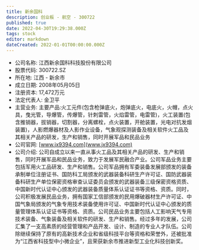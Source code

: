 ```yaml
---
title: 新余国科
description: 创业板 - 航空 - 300722
published: true
date: 2022-04-30T19:29:38.000Z
tags: stock
editor: markdown
dateCreated: 2022-01-01T00:00:00.000Z
---
```


- 公司名称: 江西新余国科科技股份有限公司
- 股票代码: 300722.SZ
- 所在地: 江西 - 新余市
- 成立日期: 2008年05月05日
- 注册资本: 17,472万元
- 法定代表人: 金卫平
- 主营业务: 主要产品:火工元件(包含枪弹底火，炮弹底火，电底火，火帽，点火具，曳光管，导爆管，传爆管，针刺雷管，火焰雷管，电雷管)，火工装置(包含推销器，拔销器，切割器，分离螺栓，点火装置，开舱装置，光电对抗发烟装置)，人影燃爆器材及人影作业设备，气象观探测装备及相关软件火工品及其相关产品的研发，生产和销售，同时开展军品和民品业务
- 公司官网: [www.jx9394.com](www.jx9394.com)
- 公司介绍: 公司自成立以来一直从事火工品及其相关产品的研发、生产和销售，同时开展军品和民品业务，致力于发展军民融合产业。公司军品业务主要包括军用火工品研发、生产和销售。公司军品拥有军委装备发展部颁发的装备承制单位注册证书、国防科工局颁发的武器装备科研生产许可证、国防武器装备科研生产单位保密资格审查认证委员会颁发的武器装备三级保密资格资质、中国新时代认证中心颁发的武器装备质量体系认证证书等资格、资质。同时，公司积极发展民品业务，拥有国家工信部颁发的民用爆破器材生产许可证、中国气象局颁发的气象专用技术装备使用许可证、中国新时代认证中心颁发的质量管理体系认证证书等资格、资质。公司民品业务主要包括人工影响天气专用技术装备、气象装备及相关软件的研发、生产和销售。经过多年的发展，公司汇集了一支高素质的经营管理和产品开发、设计、制造的专业人才队伍。公司除继续保持了原有的高新技术企业和省级科技平台等资格和荣誉外，还被批准为“江西省科技型中小微企业”，且荣获新余市推进新型工业化科技创新奖。


